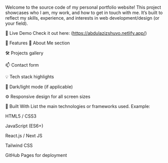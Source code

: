Welcome to the source code of my personal portfolio website! This project showcases who I am, my work, and how to get in touch with me. It’s built to reflect my skills, experience, and interests in web development/design (or your field).

🚀 Live Demo
Check it out here: (https://abdulazizshuvo.netlify.app/)

📸 Features
👤 About Me section

🛠️ Projects gallery

📫 Contact form

💡 Tech stack highlights

🌙 Dark/light mode (if applicable)

⚙️ Responsive design for all screen sizes

🧰 Built With
List the main technologies or frameworks used. Example:

HTML5 / CSS3

JavaScript (ES6+)

React.js / Next JS

Tailwind CSS

GitHub Pages for deployment